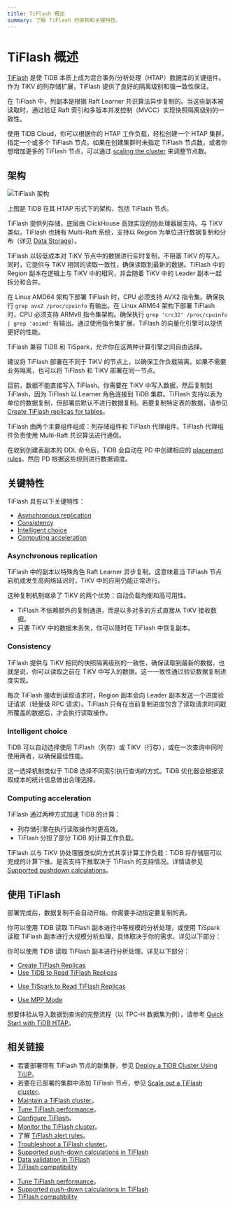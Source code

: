 ```yaml
---
title: TiFlash 概述
summary: 了解 TiFlash 的架构和关键特性。
---
```


# TiFlash 概述

[TiFlash](https://github.com/pingcap/tiflash) 是使 TiDB 本质上成为混合事务/分析处理（HTAP）数据库的关键组件。作为 TiKV 的列存储扩展，TiFlash 提供了良好的隔离级别和强一致性保证。

在 TiFlash 中，列副本是根据 Raft Learner 共识算法异步复制的。当这些副本被读取时，通过验证 Raft 索引和多版本并发控制（MVCC）实现快照隔离级别的一致性。

<CustomContent platform="tidb-cloud">

使用 TiDB Cloud，你可以根据你的 HTAP 工作负载，轻松创建一个 HTAP 集群，指定一个或多个 TiFlash 节点。如果在创建集群时未指定 TiFlash 节点数，或者你想增加更多的 TiFlash 节点，可以通过 [scaling the cluster](/tidb-cloud/scale-tidb-cluster.md) 来调整节点数。

</CustomContent>

## 架构

![TiFlash 架构](/media/tidb-storage-architecture-1.png)

上图是 TiDB 在其 HTAP 形式下的架构，包括 TiFlash 节点。

TiFlash 提供列存储，底层由 ClickHouse 高效实现的协处理器层支持。与 TiKV 类似，TiFlash 也拥有 Multi-Raft 系统，支持以 Region 为单位进行数据复制和分布（详见 [Data Storage](https://www.pingcap.com/blog/tidb-internal-data-storage/)）。

TiFlash 以较低成本对 TiKV 节点中的数据进行实时复制，不阻塞 TiKV 的写入。同时，它提供与 TiKV 相同的读取一致性，确保读取到最新的数据。TiFlash 中的 Region 副本在逻辑上与 TiKV 中的相同，并会随着 TiKV 中的 Leader 副本一起拆分和合并。

在 Linux AMD64 架构下部署 TiFlash 时，CPU 必须支持 AVX2 指令集。确保执行 `grep avx2 /proc/cpuinfo` 有输出。在 Linux ARM64 架构下部署 TiFlash 时，CPU 必须支持 ARMv8 指令集架构。确保执行 `grep 'crc32' /proc/cpuinfo | grep 'asimd'` 有输出。通过使用指令集扩展，TiFlash 的向量化引擎可以提供更好的性能。

<CustomContent platform="tidb">

TiFlash 兼容 TiDB 和 TiSpark，允许你在这两种计算引擎之间自由选择。

</CustomContent>

建议将 TiFlash 部署在不同于 TiKV 的节点上，以确保工作负载隔离。如果不需要业务隔离，也可以将 TiFlash 和 TiKV 部署在同一节点。

目前，数据不能直接写入 TiFlash。你需要在 TiKV 中写入数据，然后复制到 TiFlash，因为 TiFlash 以 Learner 角色连接到 TiDB 集群。TiFlash 支持以表为单位的数据复制，但部署后默认不进行数据复制。若要复制特定表的数据，请参见 [Create TiFlash replicas for tables](/tiflash/create-tiflash-replicas.md#create-tiflash-replicas-for-tables)。

TiFlash 由两个主要组件组成：列存储组件和 TiFlash 代理组件。TiFlash 代理组件负责使用 Multi-Raft 共识算法进行通信。

在收到创建表副本的 DDL 命令后，TiDB 会自动在 PD 中创建相应的 [placement rules](https://docs.pingcap.com/tidb/stable/configure-placement-rules)，然后 PD 根据这些规则进行数据调度。

## 关键特性

TiFlash 具有以下关键特性：

- [Asynchronous replication](#asynchronous-replication)
- [Consistency](#consistency)
- [Intelligent choice](#intelligent-choice)
- [Computing acceleration](#computing-acceleration)

### Asynchronous replication

TiFlash 中的副本以特殊角色 Raft Learner 异步复制。这意味着当 TiFlash 节点宕机或发生高网络延迟时，TiKV 中的应用仍能正常进行。

这种复制机制继承了 TiKV 的两个优势：自动负载均衡和高可用性。

- TiFlash 不依赖额外的复制通道，而是以多对多的方式直接从 TiKV 接收数据。
- 只要 TiKV 中的数据未丢失，你可以随时在 TiFlash 中恢复副本。

### Consistency

TiFlash 提供与 TiKV 相同的快照隔离级别的一致性，确保读取到最新的数据，也就是说，你可以读取之前在 TiKV 中写入的数据。这一一致性通过验证数据复制进度实现。

每次 TiFlash 接收到读取请求时，Region 副本会向 Leader 副本发送一个进度验证请求（轻量级 RPC 请求）。TiFlash 只有在当前复制进度包含了读取请求时间戳所覆盖的数据后，才会执行读取操作。

### Intelligent choice

TiDB 可以自动选择使用 TiFlash（列存）或 TiKV（行存），或在一次查询中同时使用两者，以确保最佳性能。

这一选择机制类似于 TiDB 选择不同索引执行查询的方式。TiDB 优化器会根据读取成本的统计信息做出合理选择。

### Computing acceleration

TiFlash 通过两种方式加速 TiDB 的计算：

- 列存储引擎在执行读取操作时更高效。
- TiFlash 分担了部分 TiDB 的计算工作负载。

TiFlash 以与 TiKV 协处理器类似的方式共享计算工作负载：TiDB 将存储层可以完成的计算下推。是否支持下推取决于 TiFlash 的支持情况。详情请参见 [Supported pushdown calculations](/tiflash/tiflash-supported-pushdown-calculations.md)。

## 使用 TiFlash

部署完成后，数据复制不会自动开始。你需要手动指定要复制的表。

<CustomContent platform="tidb">

你可以使用 TiDB 读取 TiFlash 副本进行中等规模的分析处理，或使用 TiSpark 读取 TiFlash 副本进行大规模分析处理，具体取决于你的需求。详见以下部分：

</CustomContent>

<CustomContent platform="tidb-cloud">

你可以使用 TiDB 读取 TiFlash 副本进行分析处理。详见以下部分：

</CustomContent>

- [Create TiFlash Replicas](/tiflash/create-tiflash-replicas.md)
- [Use TiDB to Read TiFlash Replicas](/tiflash/use-tidb-to-read-tiflash.md)

<CustomContent platform="tidb">

- [Use TiSpark to Read TiFlash Replicas](/tiflash/use-tispark-to-read-tiflash.md)

</CustomContent>

- [Use MPP Mode](/tiflash/use-tiflash-mpp-mode.md)

<CustomContent platform="tidb">

想要体验从导入数据到查询的完整流程（以 TPC-H 数据集为例），请参考 [Quick Start with TiDB HTAP](/quick-start-with-htap.md)。

</CustomContent>

## 相关链接

<CustomContent platform="tidb">

- 若要部署带有 TiFlash 节点的新集群，参见 [Deploy a TiDB Cluster Using TiUP](/production-deployment-using-tiup.md)。
- 若要在已部署的集群中添加 TiFlash 节点，参见 [Scale out a TiFlash cluster](/scale-tidb-using-tiup.md#scale-out-a-tiflash-cluster)。
- [Maintain a TiFlash cluster](/tiflash/maintain-tiflash.md)。
- [Tune TiFlash performance](/tiflash/tune-tiflash-performance.md)。
- [Configure TiFlash](/tiflash/tiflash-configuration.md)。
- [Monitor the TiFlash cluster](/tiflash/monitor-tiflash.md)。
- 了解 [TiFlash alert rules](/tiflash/tiflash-alert-rules.md)。
- [Troubleshoot a TiFlash cluster](/tiflash/troubleshoot-tiflash.md)。
- [Supported push-down calculations in TiFlash](/tiflash/tiflash-supported-pushdown-calculations.md)
- [Data validation in TiFlash](/tiflash/tiflash-data-validation.md)
- [TiFlash compatibility](/tiflash/tiflash-compatibility.md)

</CustomContent>

<CustomContent platform="tidb-cloud">

- [Tune TiFlash performance](/tiflash/tune-tiflash-performance.md)。
- [Supported push-down calculations in TiFlash](/tiflash/tiflash-supported-pushdown-calculations.md)
- [TiFlash compatibility](/tiflash/tiflash-compatibility.md)

</CustomContent>